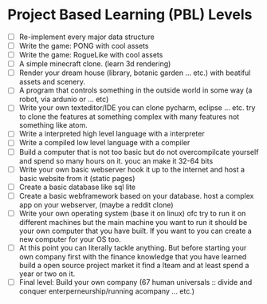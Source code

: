 # Project Based Learning (PBL) Levels

- [ ] Re-implement every major data structure   
- [ ] Write the game: PONG with cool assets
- [ ] Write the game: RogueLike with cool assets
- [ ] A simple minecraft clone. (learn 3d rendering) 
- [ ] Render your dream house (library, botanic garden ... etc.) with beatiful assets and scenery.
- [ ] A program that controls something in the outside world in some way (a robot, via ardunio or ... etc)
- [ ] Write your own texteditor/IDE you can clone pycharm, eclipse ... etc. try to clone the features at something complex with many features not something like atom.
- [ ] Write a interpreted high level language with a interpreter
- [ ] Write a compiled low level language with a compiler
- [ ] Build a computer that is not too basic but do not overcompilcate yourself and spend so many hours on it. youc an make it 32-64 bits
- [ ] Write your own basic webserver hook it up to the internet and host a basic website from it (static pages)
- [ ] Create a basic database like sql lite
- [ ] Create a basic webframework based on your database. host a complex app on your webserver, (maybe a reddit clone)
- [ ] Write your own operating system (base it on linux) ofc try to run it on different machines but the main machine you want to run it should be your own computer that you have built. If you want to you can create a new computer for your OS too.
- [ ] At this point you can literally tackle anything. But before starting your own company first with the finance knowledge that you have learned build a open source project market it find a lteam and at least spend a year or two on it.
- [ ] Final level: Build your own company (67 human universals :: divide and conquer enterperneurship/running acompany ... etc.)
